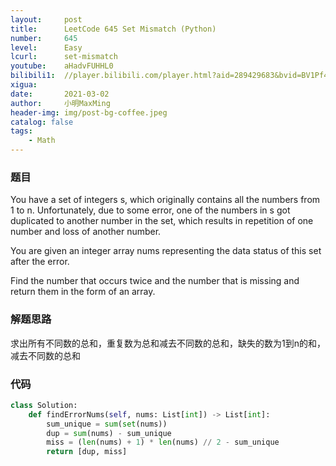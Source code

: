 ```yaml
---
layout:     post
title:      LeetCode 645 Set Mismatch (Python)
number:     645
level:      Easy
lcurl:      set-mismatch
youtube:    aHadvFUHHL0
bilibili1:  //player.bilibili.com/player.html?aid=289429683&bvid=BV1Pf4y1479j&cid=305089971&page=1
xigua:      
date:       2021-03-02
author:     小明MaxMing
header-img: img/post-bg-coffee.jpeg
catalog: false
tags:
    - Math
---
```


### 题目

You have a set of integers s, which originally contains all the numbers from 1 to n. Unfortunately, due to some error, one of the numbers in s got duplicated to another number in the set, which results in repetition of one number and loss of another number.

You are given an integer array nums representing the data status of this set after the error.

Find the number that occurs twice and the number that is missing and return them in the form of an array.

### 解题思路

求出所有不同数的总和，重复数为总和减去不同数的总和，缺失的数为1到n的和，减去不同数的总和

### 代码
```python
class Solution:
    def findErrorNums(self, nums: List[int]) -> List[int]:
        sum_unique = sum(set(nums))
        dup = sum(nums) - sum_unique
        miss = (len(nums) + 1) * len(nums) // 2 - sum_unique 
        return [dup, miss]
```
